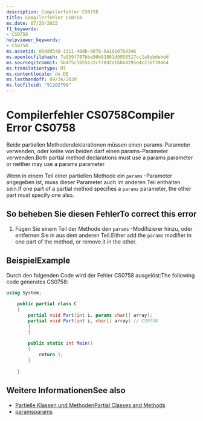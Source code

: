 ```yaml
---
description: Compilerfehler CS0758
title: Compilerfehler CS0758
ms.date: 07/20/2015
f1_keywords:
- CS0758
helpviewer_keywords:
- CS0758
ms.assetid: 06ddd548-1311-40db-9078-8a18107b8346
ms.openlocfilehash: 7a859f787bbe90b93861d9958517cc1a8ebdebdd
ms.sourcegitcommit: 5b475c1855b32cf78d2d1bbb4295e4c236f39464
ms.translationtype: MT
ms.contentlocale: de-DE
ms.lasthandoff: 09/24/2020
ms.locfileid: "91202798"
---
```

# <a name="compiler-error-cs0758"></a><span data-ttu-id="c0cef-103">Compilerfehler CS0758</span><span class="sxs-lookup"><span data-stu-id="c0cef-103">Compiler Error CS0758</span></span>

<span data-ttu-id="c0cef-104">Beide partiellen Methodendeklarationen müssen einen params-Parameter verwenden, oder keine von beiden darf einen params-Parameter verwenden.</span><span class="sxs-lookup"><span data-stu-id="c0cef-104">Both partial method declarations must use a params parameter or neither may use a params parameter</span></span>  
  
 <span data-ttu-id="c0cef-105">Wenn in einem Teil einer partiellen Methode ein `params` -Parameter angegeben ist, muss dieser Parameter auch im anderen Teil enthalten sein.</span><span class="sxs-lookup"><span data-stu-id="c0cef-105">If one part of a partial method specifies a `params` parameter, the other part must specify one also.</span></span>  
  
## <a name="to-correct-this-error"></a><span data-ttu-id="c0cef-106">So beheben Sie diesen Fehler</span><span class="sxs-lookup"><span data-stu-id="c0cef-106">To correct this error</span></span>  
  
1. <span data-ttu-id="c0cef-107">Fügen Sie einem Teil der Methode den `params` -Modifizierer hinzu, oder entfernen Sie in aus dem anderen Teil.</span><span class="sxs-lookup"><span data-stu-id="c0cef-107">Either add the `params` modifier in one part of the method, or remove it in the other.</span></span>  
  
## <a name="example"></a><span data-ttu-id="c0cef-108">Beispiel</span><span class="sxs-lookup"><span data-stu-id="c0cef-108">Example</span></span>  

 <span data-ttu-id="c0cef-109">Durch den folgenden Code wird der Fehler CS0758 ausgelöst:</span><span class="sxs-lookup"><span data-stu-id="c0cef-109">The following code generates CS0758:</span></span>  
  
```csharp  
using System;  
  
    public partial class C  
    {  
        partial void Part(int i, params char[] array);  
        partial void Part(int i, char[] array) // CS0758  
        {  
        }  
  
        public static int Main()  
        {  
            return 1;  
        }  
  
    }  
```  
  
## <a name="see-also"></a><span data-ttu-id="c0cef-110">Weitere Informationen</span><span class="sxs-lookup"><span data-stu-id="c0cef-110">See also</span></span>

- [<span data-ttu-id="c0cef-111">Partielle Klassen und Methoden</span><span class="sxs-lookup"><span data-stu-id="c0cef-111">Partial Classes and Methods</span></span>](../programming-guide/classes-and-structs/partial-classes-and-methods.md)
- [<span data-ttu-id="c0cef-112">params</span><span class="sxs-lookup"><span data-stu-id="c0cef-112">params</span></span>](../language-reference/keywords/params.md)
